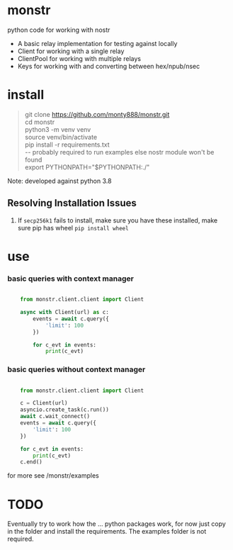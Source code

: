 # monstr

python code for working with nostr

* A basic relay implementation for testing against locally
* Client for working with a single relay
* ClientPool for working with multiple relays
* Keys for working with and converting between hex/npub/nsec

# install
> git clone https://github.com/monty888/monstr.git  
> cd monstr  
> python3 -m venv venv  
> source venv/bin/activate  
> pip install -r requirements.txt  
> -- probably required to run examples else nostr module won't be found  
> export PYTHONPATH="$PYTHONPATH:./"

Note: developed against python 3.8

## Resolving Installation Issues

1. If `secp256k1` fails to install, make sure you have these installed, make sure pip has wheel `pip install wheel`


# use 

### basic queries with context manager
```python

    from monstr.client.client import Client

    async with Client(url) as c:
        events = await c.query({
            'limit': 100
        })

        for c_evt in events:
            print(c_evt)
```
### basic queries without context manager

```python

    from monstr.client.client import Client

    c = Client(url)
    asyncio.create_task(c.run())
    await c.wait_connect()
    events = await c.query({
        'limit': 100
    })

    for c_evt in events:
        print(c_evt)
    c.end()
```

for more see /monstr/examples

# TODO

Eventually try to work how the ... python packages work, for now just copy in the folder and install the requirements.
The examples folder is not required.
